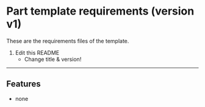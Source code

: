 <!-- Part <TITLE> requirements (version <VERSION>) -->
# Part template requirements (version v1)

<!-- SHORT DESCRIPTION -->
These are the requirements files of the template.
1. Edit this README
   - Change title & version!

---
## Features
<!-- LIST OF FEATURES -->
- none